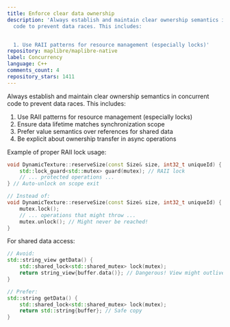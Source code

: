 ```yaml
---
title: Enforce clear data ownership
description: 'Always establish and maintain clear ownership semantics in concurrent
  code to prevent data races. This includes:


  1. Use RAII patterns for resource management (especially locks)'
repository: maplibre/maplibre-native
label: Concurrency
language: C++
comments_count: 4
repository_stars: 1411
---
```


Always establish and maintain clear ownership semantics in concurrent code to prevent data races. This includes:

1. Use RAII patterns for resource management (especially locks)
2. Ensure data lifetime matches synchronization scope
3. Prefer value semantics over references for shared data
4. Be explicit about ownership transfer in async operations

Example of proper RAII lock usage:
```cpp
void DynamicTexture::reserveSize(const Size& size, int32_t uniqueId) {
    std::lock_guard<std::mutex> guard(mutex); // RAII lock
    // ... protected operations ...
} // Auto-unlock on scope exit

// Instead of:
void DynamicTexture::reserveSize(const Size& size, int32_t uniqueId) {
    mutex.lock();
    // ... operations that might throw ...
    mutex.unlock(); // Might never be reached!
}
```

For shared data access:
```cpp
// Avoid:
std::string_view getData() {
    std::shared_lock<std::shared_mutex> lock(mutex);
    return string_view{buffer.data()}; // Dangerous! View might outlive lock
}

// Prefer:
std::string getData() {
    std::shared_lock<std::shared_mutex> lock(mutex);
    return std::string{buffer}; // Safe copy
}
```